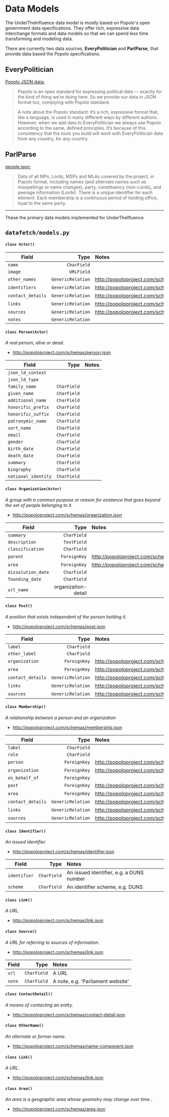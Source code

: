 # Data Models  

The UnderTheInfluence data model is mostly based on Popolo's open government data specifications. They offer rich, expressive data interchange formats and data models so that we can spend less time transforming and modeling data.   

There are currently two data sources, __EveryPolitician__ and __ParlParse__, that provide data based the Popolo specifications.  

## EveryPolitician
[Popolo JSON data:](http://docs.everypolitician.org/use_the_data.html#json-data)

> Popolo is an open standard for expressing political data — exactly for the kind of thing we’re doing here. So we provide our data in JSON format too, complying with Popolo standard. 

> A note about the Popolo standard: it’s a rich, expressive format that, like a language, is used in many different ways by different authors. However, when we add data to EveryPolitician we always use Popolo according to the same, defined principles. It’s because of this consistency that the tools you build will work with EveryPolitician data from any country, for any country.


## ParlParse
[people.json:](http://parser.theyworkforyou.com/members.html)
> Data of all MPs, Lords, MSPs and MLAs covered by the project, in Popolo format, including names (and alternate names such as misspellings or name changes), party, constituency (non-Lords), and peerage information (Lords). There is a unique identifier for each element. Each membership is a continuous period of holding office, loyal to the same party.

---
These the primary data models implemented for UnderTheIfluence

## ```datafetch/models.py```

#### ```class Actor()```

| Field | Type | Notes |  
|-------|-----:|:------|  
|```name``` | ```CharField``` |  |  
|```image``` | ```URLField``` |  |  
|```other_names``` | ```GenericRelation``` | http://popoloproject.com/schemas/other_name.json |  
|```identifiers``` | ```GenericRelation``` | http://popoloproject.com/schemas/identifier.json |  
|```contact_details``` | ```GenericRelation``` | http://popoloproject.com/schemas/contact_detail.json |
|```links``` | ```GenericRelation``` | http://popoloproject.com/schemas/link.json |  
|```sources``` | ```GenericRelation``` | http://popoloproject.com/schemas/link.json |  
|```notes``` | ```GenericRelation``` |  |  



#### ```class Person(Actor)```
*A real person, alive or dead.*   
* http://popoloproject.com/schemas/person.json

| Field | Type | Notes |  
|-------|-----:|:------|  
|```json_ld_context``` |  |  |  
|```json_ld_type``` |  |  |  
|```family_name``` | ```CharField``` |  |   
|```given_name``` | ```CharField``` |  |   
|```additional_name``` | ```CharField``` |  |   
|```honorific_prefix``` | ```CharField``` |  |   
|```honorific_suffix``` | ```CharField``` |  |   
|```patronymic_name``` | ```CharField``` |  |   
|```sort_name``` | ```CharField``` |  |   
|```email``` | ```CharField``` |  |    
|```gender``` | ```CharField``` |  |   
|```birth_date``` | ```CharField``` |  |   
|```death_date``` | ```CharField``` |  |    
|```summary``` | ```CharField``` |  |    
|```biography``` | ```CharField``` |  |   
|```national_identity``` | ```CharField``` |  |   



#### ```class Organization(Actor)```
*A group with a common purpose or reason for existence that goes beyond the set of people belonging to it.*   
* http://popoloproject.com/schemas/organization.json

| Field | Type | Notes |  
|-------|-----:|:------|  
|```summary``` | ```CharField``` |  |  
|```description``` | ```TextField``` |  |  
|```classification``` | ```CharField``` | |  
|```parent ``` | ```ForeignKey``` | http://popoloproject.com/schemas/organization.json |  
|```area``` | ```ForeignKey``` | http://popoloproject.com/schemas/area.json |
|```dissolution_date``` | ```CharField``` |  |  
|```founding_date``` | ```CharField``` |  |  
|```url_name``` | organization-detail |  |



#### ```class Post()```
*A position that exists independent of the person holding it.*  
* http://popoloproject.com/schemas/post.json   

| Field | Type | Notes |  
|-------|-----:|:------|  
|```label``` | ```CharField``` |  |  
|```other_label``` | ```CharField``` |  |  
|```organization``` | ```ForeignKey``` | http://popoloproject.com/schemas/organization.json |  
|```area``` | ```ForeignKey``` | http://popoloproject.com/schemas/area.json |  
|```contact_details``` | ```GenericRelation``` | http://popoloproject.com/schemas/contact_detail.json |
|```links``` | ```GenericRelation``` | http://popoloproject.com/schemas/link.json |  
|```sources``` | ```GenericRelation``` | http://popoloproject.com/schemas/link.json |  



#### ```class Membership()```
*A relationship between a person and an organization*  
* http://popoloproject.com/schemas/membership.json   

| Field | Type | Notes |  
|-------|-----:|:------|  
|```label``` | ```CharField``` |  |  
|```role``` | ```CharField``` |  |  
|```person``` | ```ForeignKey``` | http://popoloproject.com/schemas/person.json |  
|```organization``` | ```ForeignKey``` | http://popoloproject.com/schemas/organization.json |  
|```on_behalf_of``` | ```ForeignKey``` |  |
|```post``` | ```ForeignKey``` | http://popoloproject.com/schemas/post.json |
|```area``` | ```ForeignKey``` | http://popoloproject.com/schemas/area.json |
|```contact_details``` | ```GenericRelation``` | http://popoloproject.com/schemas/contact_detail.json |
|```links``` | ```GenericRelation``` | http://popoloproject.com/schemas/link.json |  
|```sources``` | ```GenericRelation``` | http://popoloproject.com/schemas/link.json |  


#### ```class Identifier()```
*An issued identifier.*  
* http://popoloproject.com/schemas/identifier.json   

| Field | Type | Notes |  
|-------|-----:|:------|  
|```identifier``` | ```CharField``` | An issued identifier, e.g. a DUNS number |  
|```scheme``` | ```CharField``` | An identifier scheme, e.g. DUNS |  


#### ```class Link()```
*A URL.*   
* http://popoloproject.com/schemas/link.json


#### ```class Source()```
*A URL for referring to sources of information.*   
* http://popoloproject.com/schemas/link.json


| Field | Type | Notes |  
|-------|-----:|:------|  
|```url``` | ```CharField``` | A URL |  
|```note``` | ```CharField``` | A note, e.g. 'Parliament website' |  


#### ```class ContactDetail()```
*A means of contacting an entity.*   
* http://popoloproject.com/schemas/contact-detail.json


#### ```class OtherName()```
*An alternate or former name.*   
* http://popoloproject.com/schemas/name-component.json


#### ```class Link()```
*A URL.*   
* http://popoloproject.com/schemas/link.json


#### ```class Area()```
*An area is a geographic area whose geometry may change over time..*   
* http://popoloproject.com/schemas/area.json